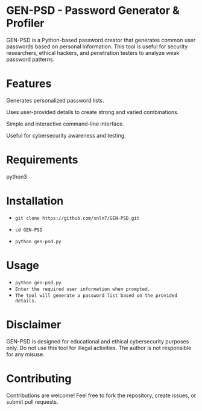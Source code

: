 # GEN-PSD - Password Generator & Profiler

GEN-PSD is a Python-based password creator that generates common user passwords based on personal information. This tool is useful for security researchers, ethical hackers, and penetration testers to analyze weak password patterns.

# Features
Generates personalized password lists.

Uses user-provided details to create strong and varied combinations.

Simple and interactive command-line interface.

Useful for cybersecurity awareness and testing.

# Requirements
python3

# Installation

* `git clone https://github.com/xnln7/GEN-PSD.git`

* `cd GEN-PSD`
  
* `python gen-psd.py`

# Usage
* `python gen-psd.py`
* `Enter the required user information when prompted.`
* `The tool will generate a password list based on the provided details.`


# Disclaimer
GEN-PSD is designed for educational and ethical cybersecurity purposes only. Do not use this tool for illegal activities. The author is not responsible for any misuse.

# Contributing
Contributions are welcome! Feel free to fork the repository, create issues, or submit pull requests.


